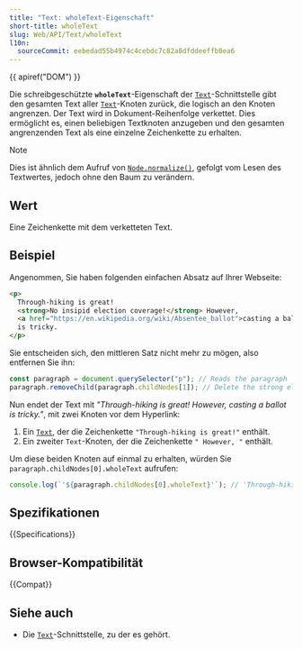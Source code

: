 ```yaml
---
title: "Text: wholeText-Eigenschaft"
short-title: wholeText
slug: Web/API/Text/wholeText
l10n:
  sourceCommit: eebedad55b4974c4cebdc7c82a8dfddeeffb0ea6
---
```


{{ apiref("DOM") }}

Die schreibgeschützte **`wholeText`**-Eigenschaft der [`Text`](/de/docs/Web/API/Text)-Schnittstelle
gibt den gesamten Text aller [`Text`](/de/docs/Web/API/Text)-Knoten zurück, die logisch an den Knoten angrenzen.
Der Text wird in Dokument-Reihenfolge verkettet.
Dies ermöglicht es, einen beliebigen Textknoten anzugeben und den gesamten angrenzenden Text als eine einzelne Zeichenkette zu erhalten.

> [!NOTE]
> Dies ist ähnlich dem Aufruf von [`Node.normalize()`](/de/docs/Web/API/Node/normalize), gefolgt vom Lesen des Textwertes,
> jedoch ohne den Baum zu verändern.

## Wert

Eine Zeichenkette mit dem verketteten Text.

## Beispiel

Angenommen, Sie haben folgenden einfachen Absatz auf Ihrer Webseite:

```html
<p>
  Through-hiking is great!
  <strong>No insipid election coverage!</strong> However,
  <a href="https://en.wikipedia.org/wiki/Absentee_ballot">casting a ballot</a>
  is tricky.
</p>
```

Sie entscheiden sich, den mittleren Satz nicht mehr zu mögen, also entfernen Sie ihn:

```js
const paragraph = document.querySelector("p"); // Reads the paragraph
paragraph.removeChild(paragraph.childNodes[1]); // Delete the strong element
```

Nun endet der Text mit _"Through-hiking is great! However, casting a ballot is tricky."_, mit zwei Knoten vor dem Hyperlink:

1. Ein [`Text`](/de/docs/Web/API/Text), der die Zeichenkette `"Through-hiking is great!"` enthält.
2. Ein zweiter `Text`-Knoten, der die Zeichenkette `" However, "` enthält.

Um diese beiden Knoten auf einmal zu erhalten, würden Sie `paragraph.childNodes[0].wholeText` aufrufen:

```js
console.log(`'${paragraph.childNodes[0].wholeText}'`); // 'Through-hiking is great!   However, '
```

## Spezifikationen

{{Specifications}}

## Browser-Kompatibilität

{{Compat}}

## Siehe auch

- Die [`Text`](/de/docs/Web/API/Text)-Schnittstelle, zu der es gehört.
